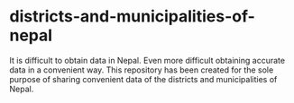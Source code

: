 # districts-and-municipalities-of-nepal
It is difficult to obtain data in Nepal. Even more difficult obtaining accurate data in a convenient way. This repository has been created for the sole purpose of sharing convenient data of the districts and municipalities of Nepal.
